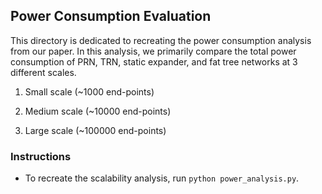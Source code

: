 ## Power Consumption Evaluation

This directory is dedicated to recreating the power consumption analysis from our paper. In this analysis, we primarily compare the total power consumption of PRN, TRN, static expander, and fat tree networks at 3 different scales.

1. Small scale (~1000 end-points) 

2. Medium scale (~10000 end-points)

3. Large scale (~100000 end-points)

### Instructions
* To recreate the scalability analysis, run `python power_analysis.py`.
